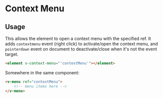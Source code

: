 # Context Menu

## Usage

This allows the element to open a context menu with the specified ref. It adds `contextmenu` event (right click) to
activate/open the context menu, and `pointerdown` event on document to deactivate/close when it's not the event target.

```html
<element v-context-menu="'contextMenu'"></element>
```

Somewhere in the same component:

```html
<v-menu ref="contextMenu">
	<!-- menu items here -->
</v-menu>
```
